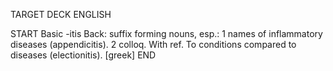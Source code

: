 TARGET DECK
ENGLISH

START
Basic
-itis
Back: suffix forming nouns, esp.: 1 names of inflammatory diseases (appendicitis). 2 colloq. With ref. To conditions compared to diseases (electionitis). [greek]
END
